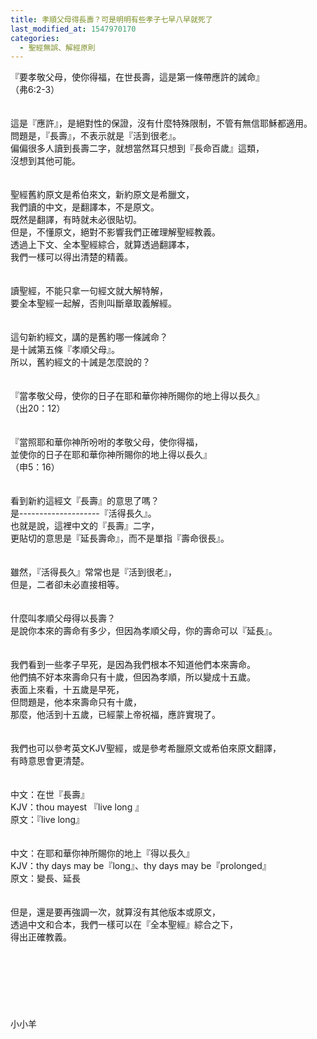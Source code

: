 ```yaml
---
title: 孝順父母得長壽？可是明明有些孝子七早八早就死了
last_modified_at: 1547970170
categories:
  - 聖經無誤、解經原則
---
```


『要孝敬父母，使你得福，在世長壽，這是第一條帶應許的誡命』<br>（弗6:2-3）<br><!--more--><br><br>這是『應許』，是絕對性的保證，沒有什麼特殊限制，不管有無信耶穌都適用。<br>問題是，『長壽』，不表示就是『活到很老』。<br>偏偏很多人讀到長壽二字，就想當然耳只想到『長命百歲』這類，<br>沒想到其他可能。<br><br><br>聖經舊約原文是希伯來文，新約原文是希臘文，<br>我們讀的中文，是翻譯本，不是原文。<br>既然是翻譯，有時就未必很貼切。<br>但是，不懂原文，絕對不影響我們正確理解聖經教義。<br>透過上下文、全本聖經綜合，就算透過翻譯本，<br>我們一樣可以得出清楚的精義。<br><br><br>讀聖經，不能只拿一句經文就大解特解，<br>要全本聖經一起解，否則叫斷章取義解經。<br><br><br>這句新約經文，講的是舊約哪一條誡命？<br>是十誡第五條『孝順父母』。<br>所以，舊約經文的十誡是怎麼說的？<br><br><br>『當孝敬父母，使你的日子在耶和華你神所賜你的地上得以長久』<br>（出20：12）<br><br><br>『當照耶和華你神所吩咐的孝敬父母，使你得福，<br>並使你的日子在耶和華你神所賜你的地上得以長久』<br>（申5：16）<br><br><br>看到新約這經文『長壽』的意思了嗎？<br>是--------------------『活得長久』。<br>也就是說，這裡中文的『長壽』二字，<br>更貼切的意思是『延長壽命』，而不是單指『壽命很長』。<br><br><br>雖然，『活得長久』常常也是『活到很老』，<br>但是，二者卻未必直接相等。<br><br><br>什麼叫孝順父母得以長壽？<br>是說你本來的壽命有多少，但因為孝順父母，你的壽命可以『延長』。<br><br><br>我們看到一些孝子早死，是因為我們根本不知道他們本來壽命。<br>他們搞不好本來壽命只有十歲，但因為孝順，所以變成十五歲。<br>表面上來看，十五歲是早死，<br>但問題是，他本來壽命只有十歲，<br>那麼，他活到十五歲，已經蒙上帝祝福，應許實現了。<br><br><br>我們也可以參考英文KJV聖經，或是參考希臘原文或希伯來原文翻譯，<br>有時意思會更清楚。<br><br><br>中文：在世『長壽』<br>KJV：thou mayest 『live long 』<br>原文：『live long』<br><br><br>中文：在耶和華你神所賜你的地上『得以長久』<br>KJV：thy days may be『long』、thy days may be『prolonged』<br>原文：變長、延長<br><br><br>但是，還是要再強調一次，就算沒有其他版本或原文，<br>透過中文和合本，我們一樣可以在『全本聖經』綜合之下，<br>得出正確教義。<br> <br><br><br><br><br><br><br>小小羊<br><br>
